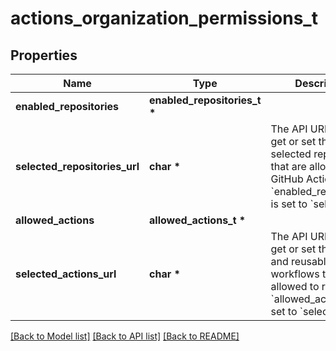 # actions_organization_permissions_t

## Properties
Name | Type | Description | Notes
------------ | ------------- | ------------- | -------------
**enabled_repositories** | **enabled_repositories_t \*** |  | 
**selected_repositories_url** | **char \*** | The API URL to use to get or set the selected repositories that are allowed to run GitHub Actions, when &#x60;enabled_repositories&#x60; is set to &#x60;selected&#x60;. | [optional] 
**allowed_actions** | **allowed_actions_t \*** |  | [optional] 
**selected_actions_url** | **char \*** | The API URL to use to get or set the actions and reusable workflows that are allowed to run, when &#x60;allowed_actions&#x60; is set to &#x60;selected&#x60;. | [optional] 

[[Back to Model list]](../README.md#documentation-for-models) [[Back to API list]](../README.md#documentation-for-api-endpoints) [[Back to README]](../README.md)


